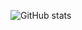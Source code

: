 ![GitHub stats](https://github-readme-stats.vercel.app/api?username=stevenlafl&show_icons=true&theme=cobalt)
